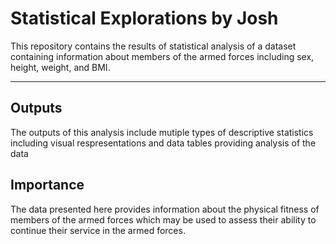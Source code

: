 # Statistical Explorations by Josh

This repository contains the results of statistical analysis of a dataset containing information about members of the armed forces including sex, height, weight, and BMI.

---

## Outputs

The outputs of this analysis include mutiple types of descriptive statistics including visual respresentations and data tables providing analysis of the data

## Importance

The data presented here provides information about the physical fitness of members of the armed forces which may be used to assess their ability to continue their service
in the armed forces.
